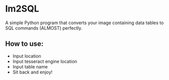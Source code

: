 # Im2SQL

A simple Python program that converts your image containing data tables to SQL commands (ALMOST) perfectly.

## How to use:

- Input location
- Input tesseract engine location
- Input table name
- Sit back and enjoy!